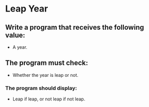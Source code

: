 # Leap Year

## Write a program that receives the following value:
* A year.

## The program must check:
* Whether the year is leap or not.

### The program should display:
* Leap if leap, or not leap if not leap.